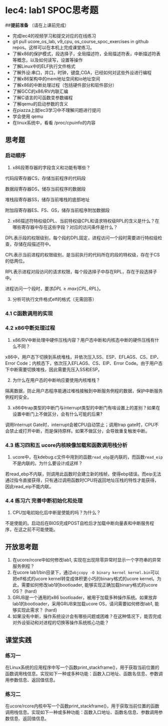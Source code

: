 # lec4: lab1 SPOC思考题

##**提前准备**
（请在上课前完成）

 - 完成lec4的视频学习和提交对应的在线练习
 - git pull ucore_os_lab, v9_cpu, os_course_spoc_exercises in github repos。这样可以在本机上完成课堂练习。
 - 了解x86的保护模式，段选择子，全局描述符，全局描述符表，中断描述符表等概念，以及如何读写，设置等操作
 - 了解Linux中的ELF执行文件格式
 - 了解外设:串口，并口，时钟，键盘,CGA，已经如何对这些外设进行编程
 - 了解x86架构中的mem地址空间和io地址空间
 - 了解x86的中断处理过程（包括硬件部分和软件部分）
 - 了解GCC的x86/RV内联汇编
 - 了解C语言的可函数变参数编程
 - 了解qemu的启动参数的含义
 - 在piazza上就lec3学习中不理解问题进行提问
 - 学会使用 qemu
 - 在linux系统中，看看 /proc/cpuinfo的内容

## 思考题

### 启动顺序

1. x86段寄存器的字段含义和功能有哪些？

代码段寄存器CS，存储当前程序的代码段

数据段寄存器DS，储存当前程序的数据段

堆栈段寄存器SS，储存当前堆栈的底部地址

附加段寄存器ES、FS、GS，储存当前程序附加数据段

2. x86描述符特权级DPL、当前特权级CPL和请求特权级RPL的含义是什么？在哪些寄存器中存在这些字段？对应的访问条件是什么？

DPL表示段的权限级别，每个段的DPL固定，进程访问一个段时需要进行特权级检查，存储在段描述符中。

CPL表示当前进程的权限级别，是当前执行的代码所在的段的特权级，存在于CS的低两位。

RPL表示进程对段访问的请求权限，每个段选择子中存在RPL，存在于段选择子中。

进程访问一个段时，要求$DPL\ge max\{CPL, RPL\}$。

3. 分析可执行文件格式elf的格式（无需回答）

### 4.1 C函数调用的实现

### 4.2 x86中断处理过程

1. x86/RV中断处理中硬件压栈内容？用户态中断和内核态中断的硬件压栈有什么不同？

x86中，用户态下切换到系统堆栈，并依次压入SS、ESP、EFLAGS、CS、EIP、Error Code；内核态下，依次压入EFLAGS、CS、EIP、Error Code。由于用户态下中断需要切换堆栈，因此需要先压入SS和ESP。

2. 为什么在用户态的中断响应要使用内核堆栈？

隔离数据，防止用户态程序能通过堆栈接触到中断服务例程的数据，保护中断服务例程的安全。

3. x86中trap类型的中断门与interrupt类型的中断门有啥设置上的差别？如果在设置中断门上不做区分，会有什么可能的后果?

调用Interrupt Gate时，interrupt会被CPU自动禁止；调用trap gate时，CPU不会禁止或打开中断，而是保持原样。如果不做区分，会导致重复触发中断。

### 4.3 练习四和五 ucore内核映像加载和函数调用栈分析

1. ucore中，在kdebug.c文件中用到的函数`read_ebp`是内联的，而函数`read_eip`不是内联的。为什么要设计成这样？

若read_ebp不内联，则调用此函数时会建立新的栈帧，使得ebp错误。而eip无法通过指令直接获得，只有通过调用函数时CPU将返回地址压栈的特性才能获得，因此read_eip不能内联。

### 4.4 练习六 完善中断初始化和处理

1. CPU加电初始化后中断是使能的吗？为什么？

不是使能的。启动后在BIOS完成POST自检后才加载中断向量表和中断服务程序，在这之前不可能使能。

## 开放思考题

1. 在ucore/rcore中如何修改lab1, 实现在出现除零异常时显示一个字符串的异常服务例程？
2. 在ucore lab1/bin目录下，通过`objcopy -O binary kernel kernel.bin`可以把elf格式的ucore kernel转变成体积更小巧的binary格式的ucore kernel。为此，需要如何修改lab1的bootloader, 能够实现正确加载binary格式的ucore OS？ (hard)
3. GRUB是一个通用的x86 bootloader，被用于加载多种操作系统。如果放弃lab1的bootloader，采用GRUB来加载ucore OS，请问需要如何修改lab1, 能够实现此需求？ (hard)
4. 如果没有中断，操作系统设计会有哪些问题或困难？在这种情况下，能否完成对外设驱动和对进程的切换等操作系统核心功能？

## 课堂实践
### 练习一
在Linux系统的应用程序中写一个函数print_stackframe()，用于获取当前位置的函数调用栈信息。实现如下一种或多种功能：函数入口地址、函数名信息、参数调用参数信息、返回值信息。

### 练习二
在ucore/rcore内核中写一个函数print_stackframe()，用于获取当前位置的函数调用栈信息。实现如下一种或多种功能：函数入口地址、函数名信息、参数调用参数信息、返回值信息。
